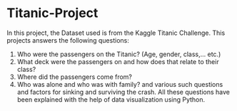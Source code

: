 # Titanic-Project
In this project, the Dataset used is from the Kaggle Titanic Challenge. This projects answers the following questions: 
1.  Who were the passengers on the Titanic? (Age, gender, class,... etc.) 
2. What deck were the passengers on and how does that relate to their class? 
3. Where did the passengers come from? 
4. Who was alone and who was with family? and various such questions and factors for sinking and surviving the crash. 
All these questions have been explained with the help of data visualization using Python. 

